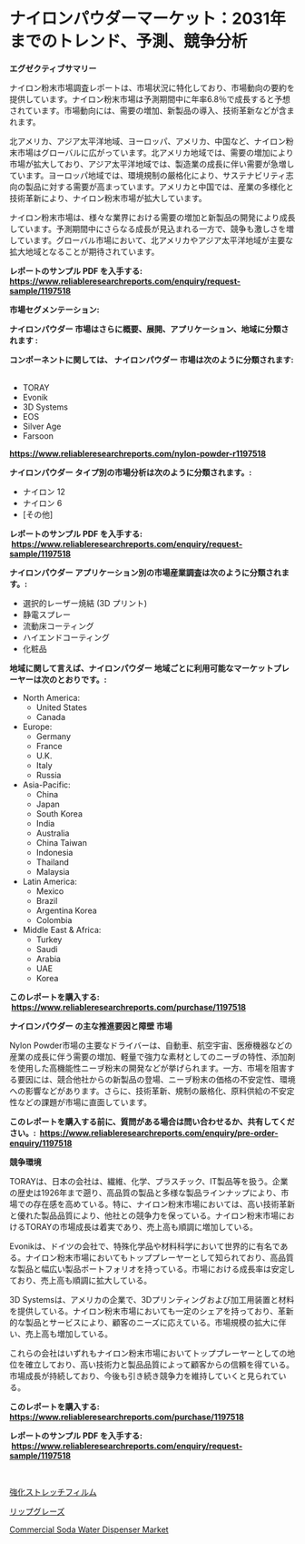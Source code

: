 <p><h1>ナイロンパウダーマーケット：2031年までのトレンド、予測、競争分析</h1></p><p><strong>エグゼクティブサマリー</strong></p>
<p><p>ナイロン粉末市場調査レポートは、市場状況に特化しており、市場動向の要約を提供しています。ナイロン粉末市場は予測期間中に年率6.8％で成長すると予想されています。市場動向には、需要の増加、新製品の導入、技術革新などが含まれます。</p><p>北アメリカ、アジア太平洋地域、ヨーロッパ、アメリカ、中国など、ナイロン粉末市場はグローバルに広がっています。北アメリカ地域では、需要の増加により市場が拡大しており、アジア太平洋地域では、製造業の成長に伴い需要が急増しています。ヨーロッパ地域では、環境規制の厳格化により、サステナビリティ志向の製品に対する需要が高まっています。アメリカと中国では、産業の多様化と技術革新により、ナイロン粉末市場が拡大しています。</p><p>ナイロン粉末市場は、様々な業界における需要の増加と新製品の開発により成長しています。予測期間中にさらなる成長が見込まれる一方で、競争も激しさを増しています。グローバル市場において、北アメリカやアジア太平洋地域が主要な拡大地域となることが期待されています。</p></p>
<p><strong>レポートのサンプル PDF を入手する: <a href="https://www.reliableresearchreports.com/enquiry/request-sample/1197518">https://www.reliableresearchreports.com/enquiry/request-sample/1197518</a></strong></p>
<p><strong>市場セグメンテーション:</strong></p>
<p><strong> ナイロンパウダー 市場はさらに概要、展開、アプリケーション、地域に分類されます :</strong></p>
<p><strong>コンポーネントに関しては、 ナイロンパウダー 市場は次のように分類されます: &nbsp;</strong></p>
<p><ul><li>TORAY</li><li>Evonik</li><li>3D Systems</li><li>EOS</li><li>Silver Age</li><li>Farsoon</li></ul></p>
<p><strong><a href="https://www.reliableresearchreports.com/nylon-powder-r1197518">https://www.reliableresearchreports.com/nylon-powder-r1197518</a></strong></p>
<p><strong> ナイロンパウダー タイプ別の市場分析は次のように分類されます。:</strong></p>
<p><ul><li>ナイロン 12</li><li>ナイロン 6</li><li>[その他]</li></ul></p>
<p><strong>レポートのサンプル PDF を入手する: &nbsp;<a href="https://www.reliableresearchreports.com/enquiry/request-sample/1197518">https://www.reliableresearchreports.com/enquiry/request-sample/1197518</a></strong></p>
<p><strong> ナイロンパウダー アプリケーション別の市場産業調査は次のように分類されます。:</strong></p>
<p><ul><li>選択的レーザー焼結 (3D プリント)</li><li>静電スプレー</li><li>流動床コーティング</li><li>ハイエンドコーティング</li><li>化粧品</li></ul></p>
<p><strong>地域に関して言えば、ナイロンパウダー 地域ごとに利用可能なマーケットプレーヤーは次のとおりです。:</strong></p>
<p><ul>
    <li>
        North America:
        <ul>
            <li>United States</li>
            <li>Canada</li>
        </ul>
    </li>
    <li>
        Europe:
        <ul>
            <li>Germany</li>
            <li>France</li>
            <li>U.K.</li>
            <li>Italy</li>
            <li>Russia</li>
        </ul>
    </li>
    <li>
        Asia-Pacific:
        <ul>
            <li>China</li>
            <li>Japan</li>
            <li>South Korea</li>
            <li>India</li>
            <li>Australia</li>
            <li>China Taiwan</li>
            <li>Indonesia</li>
            <li>Thailand</li>
            <li>Malaysia</li>
        </ul>
    </li>
    <li>
        Latin America:
        <ul>
            <li>Mexico</li>
            <li>Brazil</li>
            <li>Argentina Korea</li>
            <li>Colombia</li>
        </ul>
    </li>
    <li>
        Middle East & Africa:
        <ul>
            <li>Turkey</li>
            <li>Saudi</li>
            <li>Arabia</li>
            <li>UAE</li>
            <li>Korea</li>
        </ul>
    </li>
    </ul></p>
<p><strong>このレポートを購入する: &nbsp;<a href="https://www.reliableresearchreports.com/purchase/1197518">https://www.reliableresearchreports.com/purchase/1197518</a></strong></p>
<p><strong>ナイロンパウダー の主な推進要因と障壁 市場</strong></p>
<p><p>Nylon Powder市場の主要なドライバーは、自動車、航空宇宙、医療機器などの産業の成長に伴う需要の増加、軽量で強力な素材としてのニーヺの特性、添加剤を使用した高機能性ニーヺ粉末の開発などが挙げられます。一方、市場を阻害する要因には、競合他社からの新製品の登場、ニーヺ粉末の価格の不安定性、環境への影響などがあります。さらに、技術革新、規制の厳格化、原料供給の不安定性などの課題が市場に直面しています。</p></p>
<p><strong>このレポートを購入する前に、質問がある場合は問い合わせるか、共有してください。:&nbsp; <a href="https://www.reliableresearchreports.com/enquiry/pre-order-enquiry/1197518">https://www.reliableresearchreports.com/enquiry/pre-order-enquiry/1197518</a></strong></p>
<p><strong>競争環境</strong></p>
<p><p>TORAYは、日本の会社は、繊維、化学、プラスチック、IT製品等を扱う。企業の歴史は1926年まで遡り、高品質の製品と多様な製品ラインナップにより、市場での存在感を高めている。特に、ナイロン粉末市場においては、高い技術革新と優れた製品品質により、他社との競争力を保っている。ナイロン粉末市場におけるTORAYの市場成長は着実であり、売上高も順調に増加している。</p><p>Evonikは、ドイツの会社で、特殊化学品や材料科学において世界的に有名である。ナイロン粉末市場においてもトッププレーヤーとして知られており、高品質な製品と幅広い製品ポートフォリオを持っている。市場における成長率は安定しており、売上高も順調に拡大している。</p><p>3D Systemsは、アメリカの企業で、3Dプリンティングおよび加工用装置と材料を提供している。ナイロン粉末市場においても一定のシェアを持っており、革新的な製品とサービスにより、顧客のニーズに応えている。市場規模の拡大に伴い、売上高も増加している。</p><p>これらの会社はいずれもナイロン粉末市場においてトッププレーヤーとしての地位を確立しており、高い技術力と製品品質によって顧客からの信頼を得ている。市場成長が持続しており、今後も引き続き競争力を維持していくと見られている。</p></p>
<p><strong>このレポートを購入する: &nbsp; <a href="https://www.reliableresearchreports.com/purchase/1197518">https://www.reliableresearchreports.com/purchase/1197518</a></strong></p>
<p><strong>レポートのサンプル PDF を入手する: &nbsp;<a href="https://www.reliableresearchreports.com/enquiry/request-sample/1197518">https://www.reliableresearchreports.com/enquiry/request-sample/1197518</a></strong><strong></strong></p>
<p>&nbsp;</p>
<p><p><a href="https://github.com/vlcostes/Market-Research-Report-List-1/blob/main/806880122772.md">強化ストレッチフィルム</a></p><p><a href="https://github.com/EstaSprer20231/Market-Research-Report-List-1/blob/main/909306022774.md">リップグレーズ</a></p><p><a href="https://carnation-joke-41f.notion.site/Commercial-Soda-Water-Dispenser-Market-Trends-Forecast-and-Competitive-Analysis-to-2031-435daba404fd442e97a9043e9ed7c3be">Commercial Soda Water Dispenser Market</a></p></p>